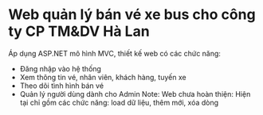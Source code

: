 # Web quản lý bán vé xe bus cho công ty CP TM&DV Hà Lan
Áp dụng ASP.NET mô hình MVC, thiết kế web có các chức năng:
- Đăng nhập vào hệ thống
- Xem thông tin vé, nhân viên, khách hàng, tuyến xe
- Theo dõi tình hình bán vé
- Quản lý người dùng dành cho Admin 
Note: Web chưa hoàn thiện: Hiện tại chỉ gồm các chức năng: load dữ liệu, thêm mới, xóa dòng
